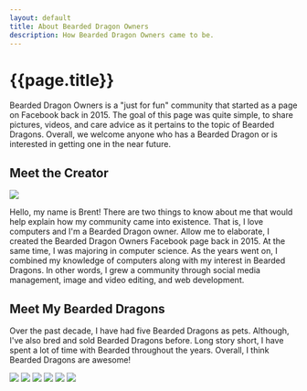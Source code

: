```yaml
---
layout: default
title: About Bearded Dragon Owners
description: How Bearded Dragon Owners came to be.
---
```


<h1>{{page.title}}</h1>

<div>
<p>Bearded Dragon Owners is a "just for fun" community that started 
as a page on Facebook back in 2015. The goal of this page was 
quite simple, to share pictures, videos, and care advice as it 
pertains to the topic of Bearded Dragons. Overall, we welcome 
anyone who has a Bearded Dragon or is interested in getting one 
in the near future.</p>

<h2>Meet the Creator</h2>

<img class="my-picture" src="/assets/img/about/me.png">

<p>Hello, my name is Brent! There are two things to know about me 
that would help explain how my community came into existence. 
That is, I love computers and I'm a Bearded Dragon owner. Allow me 
to elaborate, I created the Bearded Dragon Owners Facebook page 
back in 2015. At the same time, I was majoring in computer science. 
As the years went on, I combined my knowledge of computers along 
with my interest in Bearded Dragons. In other words, I grew a community 
through social media management, image and video editing, and web development.</p>

<h2>Meet My Bearded Dragons</h2>

<p>Over the past decade, I have had five Bearded Dragons as pets. Although, I've 
also bred and sold Bearded Dragons before. Long story short, I have spent a lot 
of time with Bearded throughout the years. Overall, I think 
Bearded Dragons are awesome!</p>

<div class="picture-grid">
    <img src="/assets/img/about/scarlett.jpg">
    <img src="/assets/img/about/sedona.jpg">
    <img src="/assets/img/about/daisy.jpg">
    <img src="/assets/img/about/little-dude.jpg">
    <img src="/assets/img/about/blaze.jpg">
    <img src="/assets/img/about/baby-dragon.jpg">
</div>
</div>
